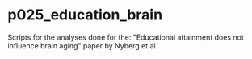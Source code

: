 # p025_education_brain
Scripts for the analyses done for the: "Educational attainment does not influence brain aging" paper by Nyberg et al.

